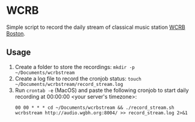 # WCRB
Simple script to record the daily stream of classical music station [WCRB Boston](https://www.classicalwcrb.org/).

## Usage
1. Create a folder to store the recordings: ```mkdir -p ~/Documents/wcrbstream```
2. Create a log file to record the cronjob status: ```touch ~/Documents/wcrbstream/record_stream.log```
3. Run ```crontab -e``` (MacOS) and paste the following cronjob to start daily recording at 00:00:00 <your server's timezone>:
    ```
    00 00 * * * cd ~/Documents/wcrbstream && ./record_stream.sh wcrbstream http://audio.wgbh.org:8004/ >> record_stream.log 2>&1
    ```
